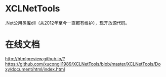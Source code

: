 # XCLNetTools
.Net公用类库dll（从2012年至今一直都有维护），现开放源代码。

# 在线文档
http://htmlpreview.github.io/?https://github.com/xucongli1989/XCLNetTools/blob/master/XCLNetTools/Doxy/document/html/index.html